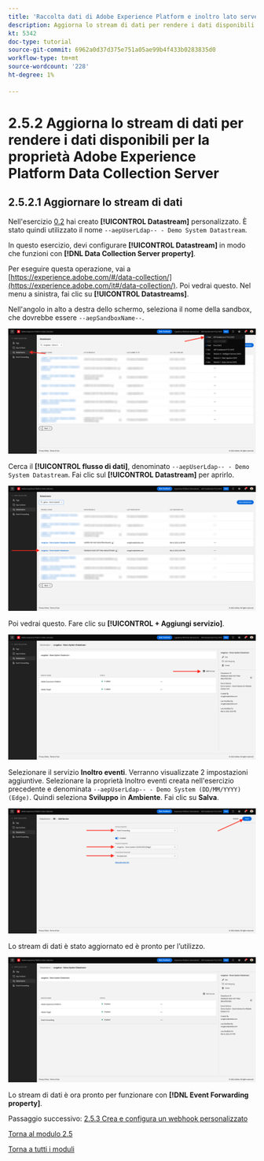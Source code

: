 ```yaml
---
title: 'Raccolta dati di Adobe Experience Platform e inoltro lato server in tempo reale: aggiorna lo stream di dati per rendere disponibili i dati per la proprietà Server di raccolta dati di Adobe Experience Platform'
description: Aggiorna lo stream di dati per rendere i dati disponibili per la proprietà del server di raccolta dati di Adobe Experience Platform
kt: 5342
doc-type: tutorial
source-git-commit: 6962a0d37d375e751a05ae99b4f433b0283835d0
workflow-type: tm+mt
source-wordcount: '228'
ht-degree: 1%

---
```


# 2.5.2 Aggiorna lo stream di dati per rendere i dati disponibili per la proprietà Adobe Experience Platform Data Collection Server

## 2.5.2.1 Aggiornare lo stream di dati

Nell&#39;esercizio [0.2](./../../gettingstarted/gettingstarted/ex2.md) hai creato **[!UICONTROL Datastream]** personalizzato. È stato quindi utilizzato il nome `--aepUserLdap-- - Demo System Datastream`.

In questo esercizio, devi configurare **[!UICONTROL Datastream]** in modo che funzioni con **[!DNL Data Collection Server property]**.

Per eseguire questa operazione, vai a [https://experience.adobe.com/#/data-collection/](https://experience.adobe.com/it#/data-collection/). Poi vedrai questo. Nel menu a sinistra, fai clic su **[!UICONTROL Datastreams]**.

Nell&#39;angolo in alto a destra dello schermo, seleziona il nome della sandbox, che dovrebbe essere `--aepSandboxName--`.

![Fai clic sull&#39;icona Configurazione di Edge nell&#39;area di navigazione a sinistra](./images/edgeconfig1b.png)

Cerca il **[!UICONTROL flusso di dati]**, denominato `--aepUserLdap-- - Demo System Datastream`. Fai clic sul **[!UICONTROL Datastream]** per aprirlo.

![WebSDK](./images/websdk0.png)

Poi vedrai questo. Fare clic su **[!UICONTROL + Aggiungi servizio]**.

![WebSDK](./images/websdk3.png)

Selezionare il servizio **Inoltro eventi**. Verranno visualizzate 2 impostazioni aggiuntive. Selezionare la proprietà Inoltro eventi creata nell&#39;esercizio precedente e denominata `--aepUserLdap-- - Demo System (DD/MM/YYYY) (Edge)`. Quindi seleziona **Sviluppo** in **Ambiente**. Fai clic su **Salva**.

![WebSDK](./images/websdk4.png)

Lo stream di dati è stato aggiornato ed è pronto per l’utilizzo.

![WebSDK](./images/websdk8a.png)

Lo stream di dati è ora pronto per funzionare con **[!DNL Event Forwarding property]**.

Passaggio successivo: [2.5.3 Crea e configura un webhook personalizzato](./ex3.md)

[Torna al modulo 2.5](./aep-data-collection-ssf.md)

[Torna a tutti i moduli](./../../../overview.md)
